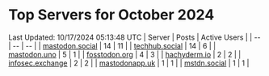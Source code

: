 # Top Servers for October 2024
Last Updated: 10/17/2024 05:13:48 UTC
| Server | Posts | Active Users |
| -- | -- | -- |
| [mastodon.social](https://mastodon.social/tags/PowerShell) | 14 | 11 |
| [techhub.social](https://techhub.social/tags/PowerShell) | 14 | 6 |
| [mastodon.uno](https://mastodon.uno/tags/PowerShell) | 5 | 1 |
| [fosstodon.org](https://fosstodon.org/tags/PowerShell) | 4 | 3 |
| [hachyderm.io](https://hachyderm.io/tags/PowerShell) | 2 | 2 |
| [infosec.exchange](https://infosec.exchange/tags/PowerShell) | 2 | 2 |
| [mastodonapp.uk](https://mastodonapp.uk/tags/PowerShell) | 1 | 1 |
| [mstdn.social](https://mstdn.social/tags/PowerShell) | 1 | 1 |
